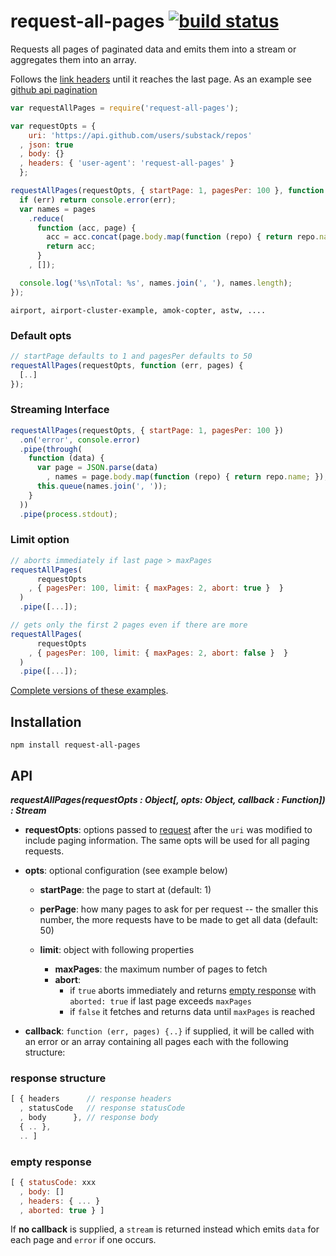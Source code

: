 # request-all-pages [![build status](https://secure.travis-ci.org/thlorenz/request-all-pages.png)](http://travis-ci.org/thlorenz/request-all-pages)

Requests all pages of paginated data and emits them into a stream or aggregates them into an array.

Follows the [link headers](http://tools.ietf.org/html/rfc5988) until it reaches the last page. As an example see [github
api pagination](http://developer.github.com/v3/#pagination)

```js
var requestAllPages = require('request-all-pages'); 

var requestOpts = {
    uri: 'https://api.github.com/users/substack/repos'
  , json: true
  , body: {}
  , headers: { 'user-agent': 'request-all-pages' } 
  };

requestAllPages(requestOpts, { startPage: 1, pagesPer: 100 }, function (err, pages) {
  if (err) return console.error(err);  
  var names = pages
    .reduce(
      function (acc, page) {
        acc = acc.concat(page.body.map(function (repo) { return repo.name; }))
        return acc;
      }
    , []);

  console.log('%s\nTotal: %s', names.join(', '), names.length);
});
```

```
airport, airport-cluster-example, amok-copter, astw, .... 
```

### Default opts

```js
// startPage defaults to 1 and pagesPer defaults to 50
requestAllPages(requestOpts, function (err, pages) {
  [..]
});
```

### Streaming Interface

```js
requestAllPages(requestOpts, { startPage: 1, pagesPer: 100 })
  .on('error', console.error) 
  .pipe(through(
    function (data) {
      var page = JSON.parse(data)
        , names = page.body.map(function (repo) { return repo.name; });
      this.queue(names.join(', '));
    }
  ))
  .pipe(process.stdout);
```

### Limit option

```js
// aborts immediately if last page > maxPages
requestAllPages(
      requestOpts
    , { pagesPer: 100, limit: { maxPages: 2, abort: true }  }
  )
  .pipe([...]);
```

```js
// gets only the first 2 pages even if there are more
requestAllPages(
      requestOpts
    , { pagesPer: 100, limit: { maxPages: 2, abort: false }  } 
  )
  .pipe([...]);
```

[Complete versions of these examples](https://github.com/thlorenz/request-all-pages/tree/master/examples).

## Installation

    npm install request-all-pages 

## API

***requestAllPages(requestOpts : Object[, opts: Object, callback : Function]) : Stream***

- **requestOpts**: options passed to [request](https://github.com/mikeal/request) after the `uri` was modified to
  include paging information. The same opts will be used for all paging requests.
- **opts**: optional configuration (see example below)
  - **startPage**: the page to start at (default: 1)
  - **perPage**: how many pages to ask for per request -- the smaller this number, the more requests have to be made to get
    all data (default: 50)

  - **limit**: object with following properties
      - **maxPages**: the maximum number of pages to fetch
      - **abort**: 
          - if `true` aborts immediately and returns [empty response](#empty-response) with `aborted: true` if last page exceeds `maxPages`
          - if `false` it fetches and returns data until `maxPages` is reached

- **callback**: `function (err, pages) {..}` if supplied, it will be called with an error or an array containing all
  pages each with the following structure: 

### response structure

```js
[ { headers      // response headers 
  , statusCode   // response statusCode 
  , body      }, // response body 
  { .. },
  .. ]
```

### empty response

```js
[ { statusCode: xxx
  , body: []
  , headers: { ... }
  , aborted: true } ]
```


If **no callback** is supplied, a `stream` is returned instead which emits `data` for each page and `error` if one
occurs.

